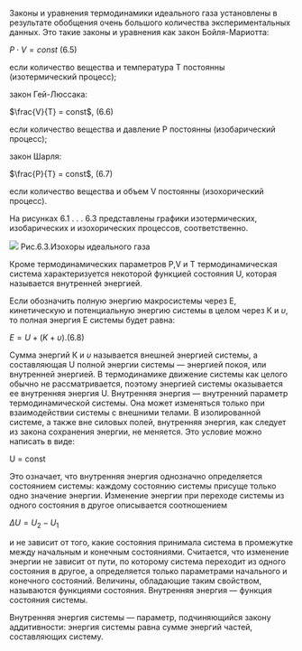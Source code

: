 Законы и уравнения термодинамики идеального газа установлены в результате обобщения очень большого количества экспериментальных данных. Это такие законы и уравнения как закон Бойля-Мариотта:

$P\cdot V = const$ (6.5)

если количество вещества и температура Т постоянны (изотермический процесс);

закон Гей-Люссака:

$\frac{V}{T} = const$, (6.6)

если количество вещества и давление Р постоянны (изобарический процесс);

закон Шарля:

$\frac{P}{T} = const$, (6.7)

если количество вещества и объем V постоянны (изохорический процесс).

На рисунках 6.1 . . . 6.3 представлены графики изотермических, изобарических и изохорических процессов, соответственно.

![](Pasted%20image%2020240506165934.png)
Рис.6.3.Изохоры идеального газа

Кроме термодинамических параметров P,V и T термодинамическая система характеризуется некоторой функцией состояния U, которая называется внутренней энергией.

Если обозначить полную энергию макросистемы через Е, кинетическую и потенциальную энергию системы в целом через К и $\upsilon$, то полная энергия Е системы будет равна:

$E=U+(K+\upsilon)$.(6.8)

Сумма энергий К и $\upsilon$ называется внешней энергией системы, а составляющая U полной энергии системы — энергией покоя, или внутренней энергией. В термодинамике движение системы как целого обычно не рассматривается, поэтому энергией системы оказывается ее внутренняя энергия U. Внутренняя энергия — внутренний параметр термодинамической системы. Она может изменяться только при взаимодействии системы с внешними телами. В изолированной системе, а также вне силовых полей, внутренняя энергия, как следует из закона сохранения энергии, не меняется. Это условие можно написать в виде:

U = const

Это означает, что внутренняя энергия однозначно определяется состоянием системы: каждому состоянию системы присуще только одно значение энергии. Изменение энергии при переходе системы из одного состояния в другое описывается соотношением

$\Delta U = U_{2}-U_{1}$ 

и не зависит от того, какие состояния принимала система в промежутке между начальным и конечным состояниями. Считается, что изменение энергии не зависит от пути, по которому система переходит из одного состояния в другое, а определяется только параметрами начального и конечного состояний. Величины, обладающие таким свойством, называются функциями состояния. Внутренняя энергия — функция состояния системы.

Внутренняя энергия системы — параметр, подчиняющийся закону аддитивности: энергия системы равна сумме энергий частей, составляющих систему.